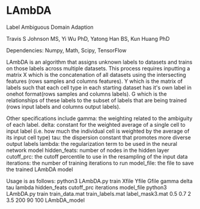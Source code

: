 # LAmbDA
Label Ambiguous Domain Adaption

Travis S Johnson MS, Yi Wu PhD, Yatong Han BS, Kun Huang PhD

Dependencies: Numpy, Math, Scipy, TensorFlow

LAmbDA is an algorithm that assigns unknown labels to datasets and trains
on those labels across multiple datasets. This process requires inputting
a matrix X which is the concatenation of all datasets using the intersecting
features (rows samples and columns features). Y which is the matrix of labels such that each cell type in
each starting dataset has it's own label in onehot format(rows samples and columns labels). G which is
the relationships of these labels to the subset of labels that are being
trained (rows input labels and columns output labels).

Other specifications include
gamma: the weighting related to the ambiguity of each label.
delta: constant for the weighted average of a single cell to input label 
(i.e. how much the individual cell is weighted by the average of its input cell type)
tau: the dispersion constant that promotes more diverse output labels
lambda: the regularization term to be used in the neural network model
hidden_feats: number of nodes in the hidden layer
cutoff_prc: the cutoff percentile to use in the resampling of the input data
iterations: the number of training iterations to run
model_file: the file to save the trained LAmbDA model

Usage is as follows:
python3 LAmbDA.py train Xfile Yfile Gfile gamma delta tau lambda hidden_feats cutoff_prc iterations model_file
python3 LAmbDA.py train train_data.mat train_labels.mat label_mask3.mat 0.5 0.7 2 3.5 200 90 100 LAmbDA_model 



